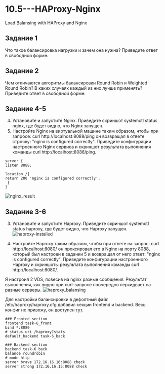 # 10.5---HAProxy-Nginx
Load Balansing with HAProxy and Nginx

## Задание 1
Что такое балансировка нагрузки и зачем она нужна?
Приведите ответ в свободной форме.

## Задание 2
Чем отличаются алгоритмы балансировки Round Robin и Weighted Round Robin? В каких случаях каждый из них лучше применять?
Приведите ответ в свободной форме.

## Задание 4-5
4. Установите и запустите Nginx.
Приведите скриншот systemctl status nginx, где будет видно, что Nginx запущен.
5. Настройте Nginx на виртуальной машине таким образом, чтобы при запросе:
curl http://localhost:8088/ping
он возвращал в ответе строчку:
"nginx is configured correctly".
Приведите конфигурации настроенного Nginx сервиса и скриншот результата выполнения команды curl http://localhost:8088/ping.

```
server {
listen 8088;

location /{
return 200 'nginx is configured correctly';
 }
}
```

![nginx_result](https://github.com/RSafin12/10.5-HAProxy-Nginx/blob/main/nginx_result.png)

## Задание 3-6
3. Установите и запустите Haproxy.
Приведите скриншот systemctl status haproxy, где будет видно, что Haproxy запущен.
![haproxy-installed](https://github.com/RSafin12/10.5-HAProxy-Nginx/blob/main/haproxy-installed.png)

6. Настройте Haproxy таким образом, чтобы при ответе на запрос:
curl http://localhost:8080/
он проксировал его в Nginx на порту 8088, который был настроен в задании 5 и возвращал от него ответ:
"nginx is configured correctly".
Приведите конфигурации настроенного Haproxy и скриншоты результата выполнения команды curl http://localhost:8080/.

Я настроил 2 VDS, повесив на nginx разные сообщения. 
Результат выполнения, как видно при curl-запросе поочередно перкидвает на разные серверы. 
![haproxy_balansing](https://github.com/RSafin12/10.5-HAProxy-Nginx/blob/main/haproxy_balansing.png)

Для настройки балансировки в дефолтный файл /etc/haproxy/haproxy.cfg добавил секции frontend и backend. Весь конфиг не привожу, он доступен [тут](https://github.com/RSafin12/10.5-HAProxy-Nginx/blob/main/haproxy.cfg). 
```
### Fronted section
frontend task-6_front
bind *:8080
# status uri /haproxy?stats
default_backend task-6_back

### Backend section
backend task-6_back
balance roundrobin
# mode http
server brave 172.16.16.16:8088 check
server strong 172.16.16.15:8088 check
```